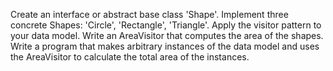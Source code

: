 Create an interface or abstract base class 'Shape'. Implement three concrete Shapes: 'Circle', 'Rectangle', 'Triangle'. Apply the visitor pattern to your data model. Write an AreaVisitor that computes the area of the shapes. Write a program that makes arbitrary instances of the data model and uses the AreaVisitor to calculate the total area of the instances.

